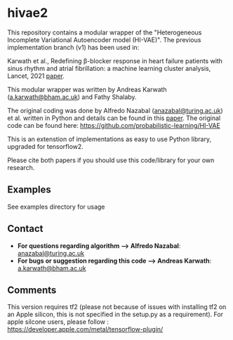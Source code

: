 # hivae2

This repository contains a modular wrapper of the "Heterogeneous Incomplete Variational Autoencoder model (HI-VAE)".  The previous implementation branch (v1) has been used in: 

Karwath et al., Redefining β-blocker response in heart failure patients with sinus rhythm and atrial fibrillation: a machine learning cluster analysis, Lancet, 2021 [paper](https://doi.org/10.1016/S0140-6736(21)01638-X). 

This modular wrapper was written by Andreas Karwath (a.karwath@bham.ac.uk) and Fathy Shalaby.

The original coding was done by Alfredo Nazabal (anazabal@turing.ac.uk) et al. written in Python and details can be found in this [paper](https://doi.org/10.1016/j.patcog.2020.107501). The original code can be found here: https://github.com/probabilistic-learning/HI-VAE

This is an extenstion of implementations as easy to use Python library, upgraded for tensorflow2.

Please cite both papers if you should use this code/library for your own research.


## Examples

See examples directory for usage

## Contact

* **For questions regarding algorithm --> Alfredo Nazabal**: anazabal@turing.ac.uk
* **For bugs or suggestion regarding this code --> Andreas Karwath**: a.karwath@bham.ac.uk

## Comments

This version requires tf2 (please not because of issues with installing tf2 on an Apple silicon, this is not specified in the setup.py as a requirement). For apple silcone users, please follow : https://developer.apple.com/metal/tensorflow-plugin/


